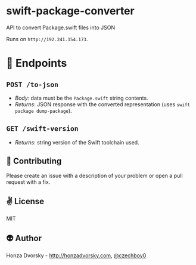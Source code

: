 # swift-package-converter
API to convert Package.swift files into JSON

Runs on `http://192.241.154.173`.

# :rocket: Endpoints

## `POST /to-json`
- *Body*: data must be the `Package.swift` string contents.
- *Returns*: JSON response with the converted representation (uses `swift package dump-package`).

## `GET /swift-version`
- *Returns*: string version of the Swift toolchain used.

:gift_heart: Contributing
------------
Please create an issue with a description of your problem or open a pull request with a fix.

:v: License
-------
MIT

:alien: Author
------
Honza Dvorsky - http://honzadvorsky.com, [@czechboy0](http://twitter.com/czechboy0)

